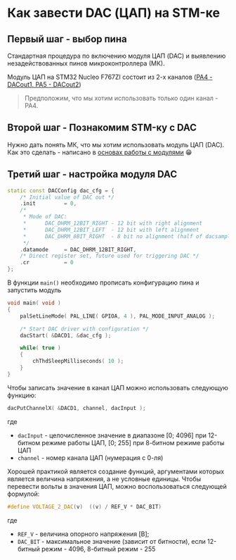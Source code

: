 # Как завести DAC (ЦАП) на STM-ке

## Первый шаг - выбор пина

Стандартная процедура по включению модуля ЦАП (DAC) и выявлению незадействованных пинов микроконтроллера (МК). 

Модуль ЦАП на STM32 Nucleo F767ZI состоит из 2-х каналов ([PA4 - DACout1, PA5 - DACout2](https://www.st.com/content/ccc/resource/technical/document/datasheet/group3/c5/37/9c/1d/a6/09/4e/1a/DM00273119/files/DM00273119.pdf/jcr:content/translations/en.DM00273119.pdf#page=69))

> Предположим, что мы хотим использовать только один канал - PA4.  

## Второй шаг - Познакомим STM-ку с DAC

Нужно дать понять МК, что мы хотим использовать модуль ЦАП (DAC). Как это сделать - написано в [основах работы с модулями](Basics.md) :grin:

## Третий шаг - настройка модуля DAC

```cpp
static const DACConfig dac_cfg = {
    /* Initial value of DAC out */
    .init         = 0,
    /*
     * Mode of DAC:
     *      DAC_DHRM_12BIT_RIGHT - 12 bit with right alignment
     *      DAC_DHRM_12BIT_LEFT  - 12 bit with left alignment
     *      DAC_DHRM_8BIT_RIGHT  - 8 bit no alignment (half of dacsample_t [uint16_t] type)
     */
    .datamode     = DAC_DHRM_12BIT_RIGHT,
    /* Direct register set, future used for triggering DAC */
    .cr           = 0
};
``` 

В функции `main()` необходимо прописать конфигурацию пина и запустить модуль

```cpp
void main( void )
{
    palSetLineMode( PAL_LINE( GPIOA, 4 ), PAL_MODE_INPUT_ANALOG );

    /* Start DAC driver with configuration */
    dacStart( &DACD1, &dac_cfg );

    while( true )
    {
    	chThdSleepMilliseconds( 10 );
    }
}
```

Чтобы записать значение в канал ЦАП можно использовать следующую функцию:
   
```cpp
dacPutChannelX( &DACD1, channel, dacInput );
```

где
* `dacInput` - целочисленное значение в диапазоне [0; 4096] при 12-битном режиме работы ЦАП, [0; 255] при 8-битном режиме работы ЦАП
* `channel` - номер канала ЦАП (нумерация с 0-ля)

Хорошей практикой является создание функций, аргументами которых является величина напряжения, а не условные единицы. 
Чтобы перевести вольты в значения ЦАП, можно воспользоваться следующей формулой:

```cpp
#define VOLTAGE_2_DAC(v)  ((v) / REF_V * DAC_BIT)
```

где 
* `REF_V` - величина опорного напряжения [B];
* `DAC_BIT` - максимальное значение (зависит от битности), если 12-битный режим - 4096, 8-битный режим - 255